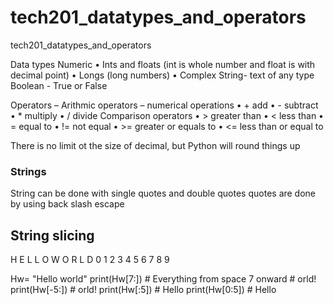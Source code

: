 # tech201_datatypes_and_operators
tech201_datatypes_and_operators



Data types 
Numeric
•	Ints and floats (int is whole number and float is with decimal point)
•	Longs  (long numbers)
•	Complex 
String- text of any type 
Boolean - True or False

Operators –
Arithmic operators – numerical operations 
•	+ add
•	- subtract
•	* multiply
•	/ divide 
Comparison operators
•	> greater than
•	< less than
•	= equal to
•	!= not equal
•	>= greater or equals to 
•	<= less than or equal to 

There is no limit ot the size of decimal, but Python will round things up 

### Strings
String can be done with single quotes and double quotes
quotes are done by using back slash escape 

## String slicing

H E L L O W O R L D 
0 1 2 3 4 5 6 7 8 9 

Hw= "Hello world"
print(Hw[7:]) # Everything from space 7 onward # orld!
print(Hw[-5:]) # orld!
print(Hw[:5]) # Hello
print(Hw[0:5]) # Hello 